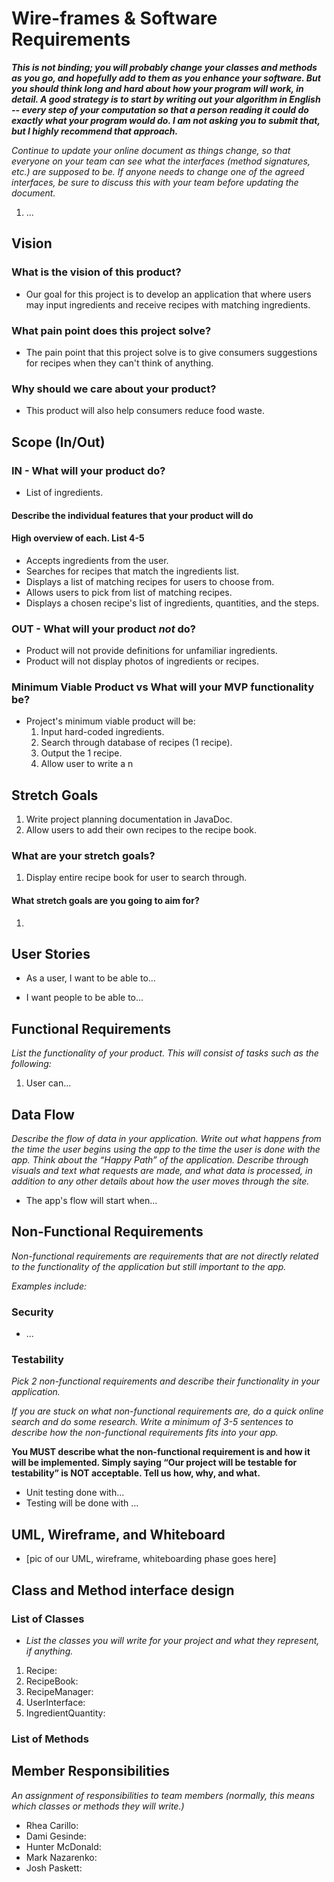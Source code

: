 # Wire-frames & Software Requirements

**_*This is not binding; you will probably change your classes and methods as you go, and hopefully add to them as you enhance your software. But you should think long and hard about how your program will work, in detail. A good strategy is to start by writing out your algorithm in English -- every step of your computation so that a person reading it could do exactly what your program would do. I am not asking you to submit that, but I highly recommend that approach.*_**

_Continue to update your online document as things change, so that everyone on your team can see what the interfaces (method signatures, etc.) are supposed to be. If anyone needs to change one of the agreed interfaces, be sure to discuss this with your team before updating the document._

1. ...

## Vision

### **What is the vision of this product?**

- Our goal for this project is to develop an application that where users may input ingredients and receive recipes with matching ingredients.

### **What pain point does this project solve?**

- The pain point that this project solve is to give consumers suggestions for recipes when they can't think of anything.

### **Why should we care about your product?**

- This product will also help consumers reduce food waste.

## Scope (In/Out)

### IN - What will your product do?

- List of ingredients.

#### Describe the individual features that your product will do

#### High overview of each. List 4-5

- Accepts ingredients from the user.
- Searches for recipes that match the ingredients list.
- Displays a list of matching recipes for users to choose from.
- Allows users to pick from list of matching recipes.
- Displays a chosen recipe's list of ingredients, quantities, and the steps.

### OUT - What will your product _not_ do?

- Product will not provide definitions for unfamiliar ingredients.
- Product will not display photos of ingredients or recipes.

### **Minimum Viable Product vs What will your MVP functionality be?**

- Project's minimum viable product will be:
  1. Input hard-coded ingredients.
  2. Search through database of recipes (1 recipe).
  3. Output the 1 recipe.
  4. Allow user to write a n

## Stretch Goals

1. Write project planning documentation in JavaDoc.
2. Allow users to add their own recipes to the recipe book.

### **What are your stretch goals?**

1. Display entire recipe book for user to search through.

#### **What stretch goals are you going to aim for?**

1. 

## User Stories

- As a user, I want to be able to...

- I want people to be able to...

## Functional Requirements

_List the functionality of your product. This will consist of tasks such as the following:_

1. User can...

## Data Flow

_Describe the flow of data in your application. Write out what happens from the time the user begins using the app to the time the user is done with the app. Think about the “Happy Path” of the application. Describe through visuals and text what requests are made, and what data is processed, in addition to any other details about how the user moves through the site._

- The app's flow will start when...

## Non-Functional Requirements

_Non-functional requirements are requirements that are not directly related to the functionality of the application but still important to the app._

_Examples include:_

### **Security**

- ...

### **Testability**

_Pick 2 non-functional requirements and describe their functionality in your application._

_If you are stuck on what non-functional requirements are, do a quick online search and do some research. Write a minimum of 3-5 sentences to describe how the non-functional requirements fits into your app._

**You MUST describe what the non-functional requirement is and how it will be implemented. Simply saying “Our project will be testable for testability” is NOT acceptable. Tell us how, why, and what.**

- Unit testing done with...
- Testing will be done with ...

## UML, Wireframe, and Whiteboard

- [pic of our UML, wireframe, whiteboarding phase goes here]

## Class and Method interface design

### List of Classes

- _List the classes you will write for your project and what they represent, if anything._

1. Recipe: 
2. RecipeBook: 
3. RecipeManager: 
4. UserInterface: 
5. IngredientQuantity: 

### List of Methods



## Member Responsibilities

_An assignment of responsibilities to team members (normally, this means which classes or methods they will write.)_

- Rhea Carillo:
- Dami Gesinde:
- Hunter McDonald:
- Mark Nazarenko:
- Josh Paskett:
